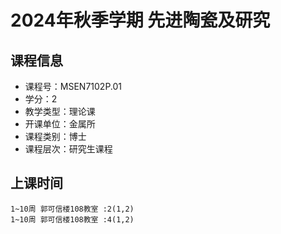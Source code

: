 # 2024年秋季学期 先进陶瓷及研究 






## 课程信息

- 课程号：MSEN7102P.01
- 学分：2
- 教学类型：理论课
- 开课单位：金属所
- 课程类别：博士
- 课程层次：研究生课程

## 上课时间

```
1~10周 郭可信楼108教室 :2(1,2)
1~10周 郭可信楼108教室 :4(1,2)
```

